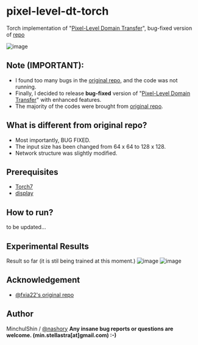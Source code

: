 # pixel-level-dt-torch
Torch implementation of "[Pixel-Level Domain Transfer](https://arxiv.org/pdf/1603.07442)", bug-fixed version of [repo](https://github.com/fxia22/PixelDTGAN)

![image](https://puu.sh/y8eZp/53c12325b2.png)

## Note (IMPORTANT):
+ I found too many bugs in the [original repo](https://github.com/fxia22/PixelDTGAN), and the code was not running.
+ Finally, I decided to release __bug-fixed__ version of "[Pixel-Level Domain Transfer](https://arxiv.org/pdf/1603.07442)" with enhanced features.
+ The majority of the codes were brought from [original repo](https://github.com/fxia22/PixelDTGAN).

## What is different from original repo?
+ Most importantly, BUG FIXED.
+ The input size has been changed from 64 x 64 to 128 x 128.
+ Network structure was slightly modified.

## Prerequisites
+ [Torch7](http://torch.ch/docs/getting-started.html#_)
+ [display](https://github.com/szym/display)


## How to run?
to be updated...


## Experimental Results
Result so far (it is stil being trained at this moment.)
![image](https://puu.sh/yalEx/7313f3ede6.png)
![image](https://puu.sh/yalFF/d5aa3ac205.jpg)



## Acknowledgement
+ [@fxia22's original repo](https://github.com/fxia22/PixelDTGAN)


## Author
MinchulShin / [@nashory](https://github.com/nashory)
__Any insane bug reports or questions are welcome. (min.stellastra[at]gmail.com)  :-)__
